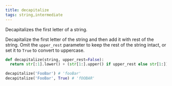 ```yaml
---
title: decapitalize
tags: string,intermediate
---
```


Decapitalizes the first letter of a string.

Decapitalize the first letter of the string and then add it with rest of the string. 
Omit the `upper_rest` parameter to keep the rest of the string intact, or set it to `True` to convert to uppercase.

```py
def decapitalize(string, upper_rest=False):
  return str[:1].lower() + (str[1:].upper() if upper_rest else str[1:])
```

```py
decapitalize('FooBar') # 'fooBar'
decapitalize('FooBar', True) # 'fOOBAR'
```